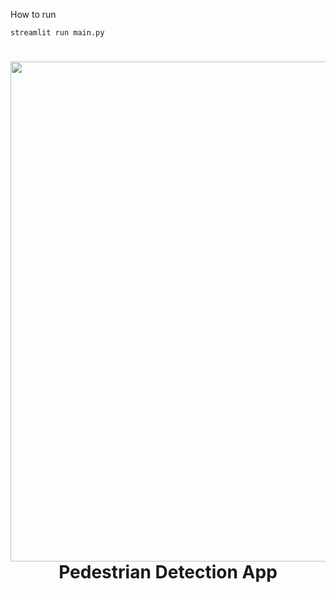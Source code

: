 How to run

```streamlit run main.py```

<div align="center">
 <h1> <img src="./public/app.png" width="800px"><br/>Pedestrian Detection App</h1>
</div>
